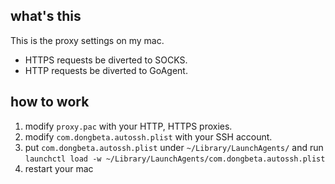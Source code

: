 ## what's this
This is the proxy settings on my mac.

* HTTPS requests be diverted to SOCKS.
* HTTP requests be diverted to GoAgent.

## how to work
1. modify `proxy.pac` with your HTTP, HTTPS proxies.
2. modify `com.dongbeta.autossh.plist` with your SSH account.
3. put `com.dongbeta.autossh.plist` under `~/Library/LaunchAgents/` and run `launchctl load -w ~/Library/LaunchAgents/com.dongbeta.autossh.plist`
4. restart your mac
